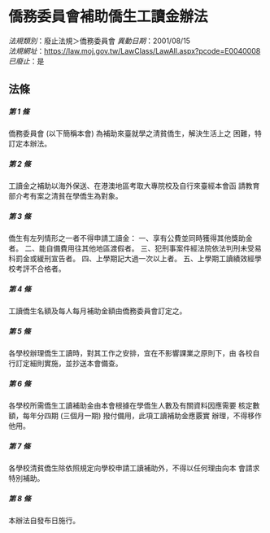 # 僑務委員會補助僑生工讀金辦法

*法規類別*：廢止法規＞僑務委員會
*異動日期*：2001/08/15  
*法規網址*：https://law.moj.gov.tw/LawClass/LawAll.aspx?pcode=E0040008
*已廢止*：是


## 法條
##### 第 1 條
僑務委員會 (以下簡稱本會) 為補助來臺就學之清貧僑生，解決生活上之
困難，特訂定本辦法。

##### 第 2 條
工讀金之補助以海外保送、在港澳地區考取大專院校及自行來臺經本會函
請教育部介考有案之清貧在學僑生為對象。

##### 第 3 條
僑生有左列情形之一者不得申請工讀金：
一、享有公費並同時獲得其他獎助金者。
二、能自備費用往其他地區渡假者。
三、犯刑事案件經法院依法判刑未受易科罰金或緩刑宣告者。
四、上學期記大過一次以上者。
五、上學期工讀績效經學校考評不合格者。


##### 第 4 條
工讀僑生名額及每人每月補助金額由僑務委員會訂定之。

##### 第 5 條
各學校辦理僑生工讀時，對其工作之安排，宜在不影響課業之原則下，由
各校自行訂定細則實施，並抄送本會備查。

##### 第 6 條
各學校所需僑生工讀補助金由本會根據在學僑生人數及有關資料因應需要
核定數額，每年分四期 (三個月一期) 撥付備用，此項工讀補助金應覈實
辦理，不得移作他用。

##### 第 7 條
各學校清貧僑生除依照規定向學校申請工讀補助外，不得以任何理由向本
會請求特別補助。

##### 第 8 條
本辦法自發布日施行。


